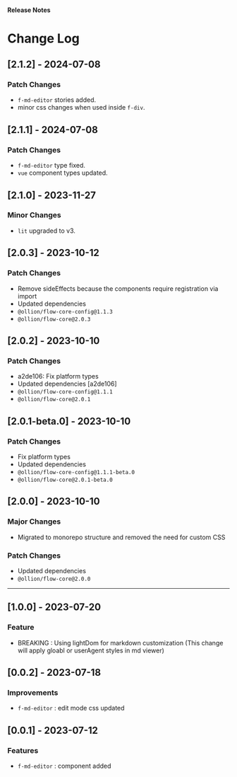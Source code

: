 <h4 className="margin-btm-8">Release Notes</h4>

# Change Log

## [2.1.2] - 2024-07-08

### Patch Changes

- `f-md-editor` stories added.
- minor css changes when used inside `f-div`.

## [2.1.1] - 2024-07-08

### Patch Changes

- `f-md-editor` type fixed.
- `vue` component types updated.

## [2.1.0] - 2023-11-27

### Minor Changes

- `lit` upgraded to v3.

## [2.0.3] - 2023-10-12

### Patch Changes

- Remove sideEffects because the components require registration via import
- Updated dependencies
- `@ollion/flow-core-config@1.1.3`
- `@ollion/flow-core@2.0.3`

## [2.0.2] - 2023-10-10

### Patch Changes

- a2de106: Fix platform types
- Updated dependencies [a2de106]
- `@ollion/flow-core-config@1.1.1`
- `@ollion/flow-core@2.0.1`

## [2.0.1-beta.0] - 2023-10-10

### Patch Changes

- Fix platform types
- Updated dependencies
- `@ollion/flow-core-config@1.1.1-beta.0`
- `@ollion/flow-core@2.0.1-beta.0`

## [2.0.0] - 2023-10-10

### Major Changes

- Migrated to monorepo structure and removed the need for custom CSS

### Patch Changes

- Updated dependencies
- `@ollion/flow-core@2.0.0`
<hr className="margin-btm-32" />

## [1.0.0] - 2023-07-20

### Feature

- BREAKING : Using lightDom for markdown customization (This change will apply gloabl or userAgent styles in md viewer)

## [0.0.2] - 2023-07-18

### Improvements

- `f-md-editor` : edit mode css updated

## [0.0.1] - 2023-07-12

### Features

- `f-md-editor` : component added
